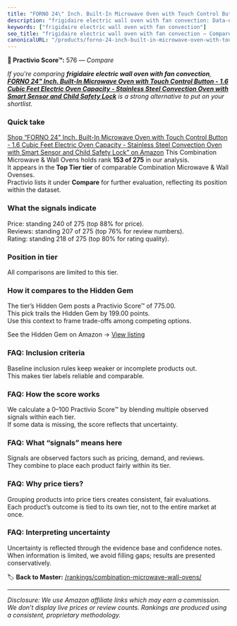 ```yaml
---
title: "FORNO 24\" Inch. Built-In Microwave Oven with Touch Control Button - 1.6 Cubic Feet Electric Oven Capacity - Stainless Steel Convection Oven with Smart Sensor and Child Safety Lock"
description: "frigidaire electric wall oven with fan convection: Data-driven ranking using the Practivio Score™. Positioned by quality, value, demand, findability, momentum."
keywords: ["frigidaire electric wall oven with fan convection"]
seo_title: "frigidaire electric wall oven with fan convection — Compare (2025)"
canonicalURL: "/products/forno-24-inch-built-in-microwave-oven-with-touch-control-button-16-cubic-feet-electric-oven-capacity-stainless-steel-convection-oven-with-smart-sensor-and-child-safety-lock-B0BJ7H4MGM/"
---
```


**🛒 Practivio Score™:** 576 — _Compare_


*If you're comparing **frigidaire electric wall oven with fan convection**, **[FORNO 24" Inch. Built-In Microwave Oven with Touch Control Button - 1.6 Cubic Feet Electric Oven Capacity - Stainless Steel Convection Oven with Smart Sensor and Child Safety Lock](https://www.amazon.com/dp/B0BJ7H4MGM?tag=practivio-20)** is a strong alternative to put on your shortlist.*
### Quick take
[Shop “FORNO 24" Inch. Built-In Microwave Oven with Touch Control Button - 1.6 Cubic Feet Electric Oven Capacity - Stainless Steel Convection Oven with Smart Sensor and Child Safety Lock” on Amazon](https://www.amazon.com/dp/B0BJ7H4MGM?tag=practivio-20)
This Combination Microwave & Wall Ovens holds rank **153 of 275** in our analysis.  
It appears in the **Top Tier tier** of comparable Combination Microwave & Wall Ovenses.  
Practivio lists it under **Compare** for further evaluation, reflecting its position within the dataset.

### What the signals indicate
Price: standing 240 of 275 (top 88% for price).  
Reviews: standing 207 of 275 (top 76% for review numbers).  
Rating: standing 218 of 275 (top 80% for rating quality).  

### Position in tier
All comparisons are limited to this tier.

### How it compares to the Hidden Gem
The tier’s Hidden Gem posts a Practivio Score™ of 775.00.  
This pick trails the Hidden Gem by 199.00 points.  
Use this context to frame trade-offs among competing options.  

See the Hidden Gem on Amazon → [View listing](https://www.amazon.com/dp/B081ZS7VSM?tag=practivio-20)

### FAQ: Inclusion criteria
Baseline inclusion rules keep weaker or incomplete products out.  
This makes tier labels reliable and comparable.

### FAQ: How the score works
We calculate a 0–100 Practivio Score™ by blending multiple observed signals within each tier.  
If some data is missing, the score reflects that uncertainty.

### FAQ: What “signals” means here
Signals are observed factors such as pricing, demand, and reviews.  
They combine to place each product fairly within its tier.

### FAQ: Why price tiers?
Grouping products into price tiers creates consistent, fair evaluations.  
Each product’s outcome is tied to its own tier, not to the entire market at once.

### FAQ: Interpreting uncertainty
Uncertainty is reflected through the evidence base and confidence notes.  
When information is limited, we avoid filling gaps; results are presented conservatively.

<!-- Missing template for Compare/CompareWithinPriceClass -->


🏷️ **Back to Master:** [/rankings/combination-microwave-wall-ovens/](/rankings/combination-microwave-wall-ovens/)

---
_Disclosure: We use Amazon affiliate links which may earn a commission. We don’t display live prices or review counts. Rankings are produced using a consistent, proprietary methodology._

